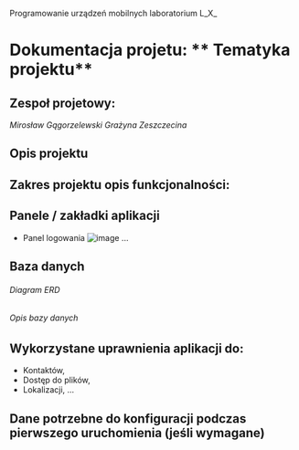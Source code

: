 Programowanie urządzeń mobilnych laboratorium L_X_ 

# Dokumentacja projetu: ** Tematyka projektu**

## Zespoł projetowy:
_Mirosław Gągorzelewski
Grażyna Zeszczecina_

## Opis projektu


## Zakres projektu opis funkcjonalności:


## Panele / zakładki aplikacji 
- Panel logowania
![image](https://github.com/user-attachments/assets/a271c59d-e3f5-4c74-99b5-7300d4db32a4)
...

## Baza danych
###### Diagram ERD

###### Opis bazy danych

## Wykorzystane uprawnienia aplikacji do:
- Kontaktów,
- Dostęp do plików,
- Lokalizacji,
...

## Dane potrzebne do konfiguracji podczas pierwszego uruchomienia (jeśli wymagane)
